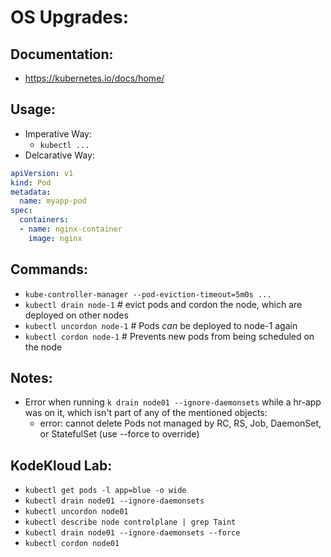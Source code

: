 # OS Upgrades:
## Documentation:
- https://kubernetes.io/docs/home/

## Usage:
- Imperative Way:
  - `kubectl ...`
- Delcarative Way:
```yaml
apiVersion: v1
kind: Pod
metadata:
  name: myapp-pod
spec:
  containers:
  - name: nginx-container
    image: nginx
```
## Commands:
- `kube-controller-manager --pod-eviction-timeout=5m0s ...`
- `kubectl drain node-1` # evict pods and cordon the node, which are deployed on other nodes
- `kubectl uncordon node-1` # Pods *can* be deployed to node-1 again
- `kubectl cordon node-1` # Prevents new pods from being scheduled on the node

## Notes:
- Error when running `k drain node01 --ignore-daemonsets` while a hr-app was on it, which isn't part of any of the mentioned objects:
  - error: cannot delete Pods not managed by RC, RS, Job, DaemonSet, or StatefulSet (use --force to override)

## KodeKloud Lab:
- `kubectl get pods -l app=blue -o wide`
- `kubectl drain node01 --ignore-daemonsets`
- `kubectl uncordon node01`
- `kubectl describe node controlplane | grep Taint`
- `kubectl drain node01 --ignore-daemonsets --force`
- `kubectl cordon node01`
